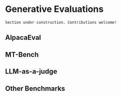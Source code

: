 # Generative Evaluations

```{attention}
Section under construction. Contributions welcome!
```

## AlpacaEval

## MT-Bench

## LLM-as-a-judge

## Other Benchmarks
